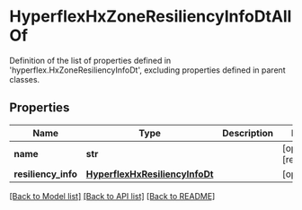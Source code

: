 # HyperflexHxZoneResiliencyInfoDtAllOf

Definition of the list of properties defined in 'hyperflex.HxZoneResiliencyInfoDt', excluding properties defined in parent classes.
## Properties
Name | Type | Description | Notes
------------ | ------------- | ------------- | -------------
**name** | **str** |  | [optional] [readonly] 
**resiliency_info** | [**HyperflexHxResiliencyInfoDt**](HyperflexHxResiliencyInfoDt.md) |  | [optional] 

[[Back to Model list]](../README.md#documentation-for-models) [[Back to API list]](../README.md#documentation-for-api-endpoints) [[Back to README]](../README.md)


